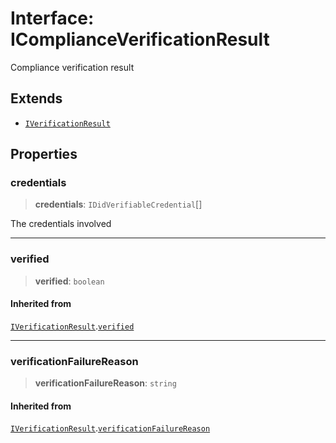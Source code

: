 # Interface: IComplianceVerificationResult

Compliance verification result

## Extends

- [`IVerificationResult`](IVerificationResult.md)

## Properties

### credentials

> **credentials**: `IDidVerifiableCredential`[]

The credentials involved

***

### verified

> **verified**: `boolean`

#### Inherited from

[`IVerificationResult`](IVerificationResult.md).[`verified`](IVerificationResult.md#verified)

***

### verificationFailureReason

> **verificationFailureReason**: `string`

#### Inherited from

[`IVerificationResult`](IVerificationResult.md).[`verificationFailureReason`](IVerificationResult.md#verificationfailurereason)
